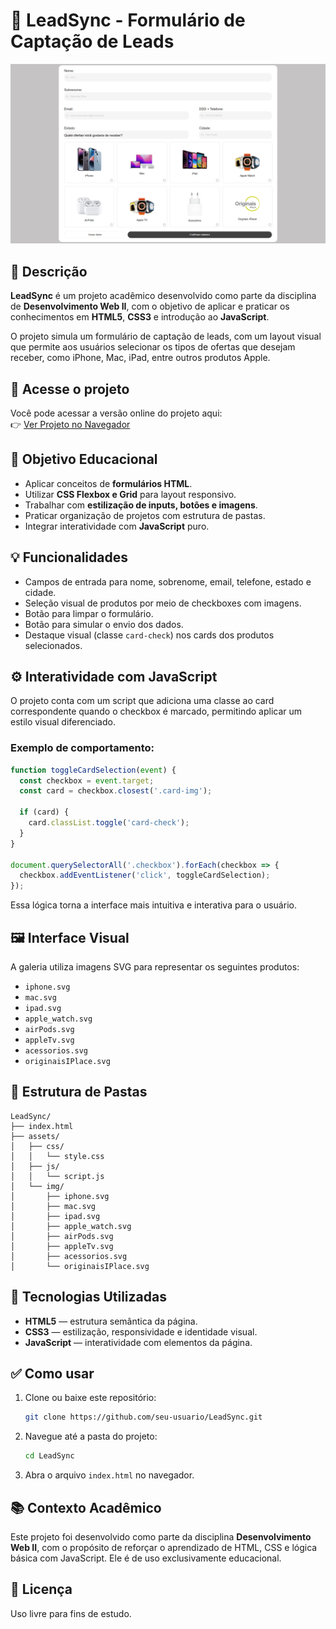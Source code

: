 # 📝 LeadSync - Formulário de Captação de Leads

![LeadSync - Interface](assets/img/image.png)

## 📌 Descrição

**LeadSync** é um projeto acadêmico desenvolvido como parte da disciplina de **Desenvolvimento Web II**, com o objetivo de aplicar e praticar os conhecimentos em **HTML5**, **CSS3** e introdução ao **JavaScript**.

O projeto simula um formulário de captação de leads, com um layout visual que permite aos usuários selecionar os tipos de ofertas que desejam receber, como iPhone, Mac, iPad, entre outros produtos Apple.

## 🔗 Acesse o projeto

Você pode acessar a versão online do projeto aqui:  
👉 [Ver Projeto no Navegador](https://nnathalia.github.io/LeadSync/)

## 🎯 Objetivo Educacional

- Aplicar conceitos de **formulários HTML**.
- Utilizar **CSS Flexbox e Grid** para layout responsivo.
- Trabalhar com **estilização de inputs, botões e imagens**.
- Praticar organização de projetos com estrutura de pastas.
- Integrar interatividade com **JavaScript** puro.

## 💡 Funcionalidades

- Campos de entrada para nome, sobrenome, email, telefone, estado e cidade.
- Seleção visual de produtos por meio de checkboxes com imagens.
- Botão para limpar o formulário.
- Botão para simular o envio dos dados.
- Destaque visual (classe `card-check`) nos cards dos produtos selecionados.

## ⚙️ Interatividade com JavaScript

O projeto conta com um script que adiciona uma classe ao card correspondente quando o checkbox é marcado, permitindo aplicar um estilo visual diferenciado.

### Exemplo de comportamento:
```js
function toggleCardSelection(event) {
  const checkbox = event.target;
  const card = checkbox.closest('.card-img');

  if (card) {
    card.classList.toggle('card-check');
  }
}

document.querySelectorAll('.checkbox').forEach(checkbox => {
  checkbox.addEventListener('click', toggleCardSelection);
});
```

Essa lógica torna a interface mais intuitiva e interativa para o usuário.

## 🖼️ Interface Visual

A galeria utiliza imagens SVG para representar os seguintes produtos:

- `iphone.svg`
- `mac.svg`
- `ipad.svg`
- `apple_watch.svg`
- `airPods.svg`
- `appleTv.svg`
- `acessorios.svg`
- `originaisIPlace.svg`

## 📁 Estrutura de Pastas

```
LeadSync/
├── index.html
├── assets/
│   ├── css/
│   │   └── style.css
│   ├── js/
│   │   └── script.js
│   └── img/
│       ├── iphone.svg
│       ├── mac.svg
│       ├── ipad.svg
│       ├── apple_watch.svg
│       ├── airPods.svg
│       ├── appleTv.svg
│       ├── acessorios.svg
│       └── originaisIPlace.svg
```

## 🚀 Tecnologias Utilizadas

- **HTML5** — estrutura semântica da página.
- **CSS3** — estilização, responsividade e identidade visual.
- **JavaScript** — interatividade com elementos da página.

## ✅ Como usar

1. Clone ou baixe este repositório:
   ```bash
   git clone https://github.com/seu-usuario/LeadSync.git
   ```
2. Navegue até a pasta do projeto:
   ```bash
   cd LeadSync
   ```
3. Abra o arquivo `index.html` no navegador.

## 📚 Contexto Acadêmico

Este projeto foi desenvolvido como parte da disciplina **Desenvolvimento Web II**, com o propósito de reforçar o aprendizado de HTML, CSS e lógica básica com JavaScript. Ele é de uso exclusivamente educacional.

## 🔖 Licença

Uso livre para fins de estudo.
